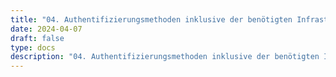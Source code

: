 ```yaml
---
title: "04. Authentifizierungsmethoden inklusive der benötigten Infrastruktur beurteilen, einsetzen oder einrichten"
date: 2024-04-07
draft: false
type: docs
description: "04. Authentifizierungsmethoden inklusive der benötigten Infrastruktur beurteilen, einsetzen oder einrichten description"
---
```


